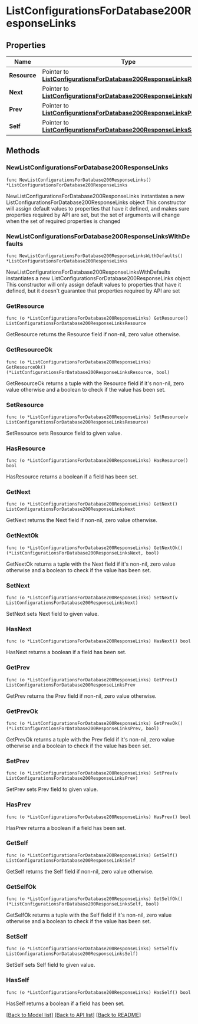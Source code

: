 # ListConfigurationsForDatabase200ResponseLinks

## Properties

Name | Type | Description | Notes
------------ | ------------- | ------------- | -------------
**Resource** | Pointer to [**ListConfigurationsForDatabase200ResponseLinksResource**](ListConfigurationsForDatabase200ResponseLinksResource.md) |  | [optional] 
**Next** | Pointer to [**ListConfigurationsForDatabase200ResponseLinksNext**](ListConfigurationsForDatabase200ResponseLinksNext.md) |  | [optional] 
**Prev** | Pointer to [**ListConfigurationsForDatabase200ResponseLinksPrev**](ListConfigurationsForDatabase200ResponseLinksPrev.md) |  | [optional] 
**Self** | Pointer to [**ListConfigurationsForDatabase200ResponseLinksSelf**](ListConfigurationsForDatabase200ResponseLinksSelf.md) |  | [optional] 

## Methods

### NewListConfigurationsForDatabase200ResponseLinks

`func NewListConfigurationsForDatabase200ResponseLinks() *ListConfigurationsForDatabase200ResponseLinks`

NewListConfigurationsForDatabase200ResponseLinks instantiates a new ListConfigurationsForDatabase200ResponseLinks object
This constructor will assign default values to properties that have it defined,
and makes sure properties required by API are set, but the set of arguments
will change when the set of required properties is changed

### NewListConfigurationsForDatabase200ResponseLinksWithDefaults

`func NewListConfigurationsForDatabase200ResponseLinksWithDefaults() *ListConfigurationsForDatabase200ResponseLinks`

NewListConfigurationsForDatabase200ResponseLinksWithDefaults instantiates a new ListConfigurationsForDatabase200ResponseLinks object
This constructor will only assign default values to properties that have it defined,
but it doesn't guarantee that properties required by API are set

### GetResource

`func (o *ListConfigurationsForDatabase200ResponseLinks) GetResource() ListConfigurationsForDatabase200ResponseLinksResource`

GetResource returns the Resource field if non-nil, zero value otherwise.

### GetResourceOk

`func (o *ListConfigurationsForDatabase200ResponseLinks) GetResourceOk() (*ListConfigurationsForDatabase200ResponseLinksResource, bool)`

GetResourceOk returns a tuple with the Resource field if it's non-nil, zero value otherwise
and a boolean to check if the value has been set.

### SetResource

`func (o *ListConfigurationsForDatabase200ResponseLinks) SetResource(v ListConfigurationsForDatabase200ResponseLinksResource)`

SetResource sets Resource field to given value.

### HasResource

`func (o *ListConfigurationsForDatabase200ResponseLinks) HasResource() bool`

HasResource returns a boolean if a field has been set.

### GetNext

`func (o *ListConfigurationsForDatabase200ResponseLinks) GetNext() ListConfigurationsForDatabase200ResponseLinksNext`

GetNext returns the Next field if non-nil, zero value otherwise.

### GetNextOk

`func (o *ListConfigurationsForDatabase200ResponseLinks) GetNextOk() (*ListConfigurationsForDatabase200ResponseLinksNext, bool)`

GetNextOk returns a tuple with the Next field if it's non-nil, zero value otherwise
and a boolean to check if the value has been set.

### SetNext

`func (o *ListConfigurationsForDatabase200ResponseLinks) SetNext(v ListConfigurationsForDatabase200ResponseLinksNext)`

SetNext sets Next field to given value.

### HasNext

`func (o *ListConfigurationsForDatabase200ResponseLinks) HasNext() bool`

HasNext returns a boolean if a field has been set.

### GetPrev

`func (o *ListConfigurationsForDatabase200ResponseLinks) GetPrev() ListConfigurationsForDatabase200ResponseLinksPrev`

GetPrev returns the Prev field if non-nil, zero value otherwise.

### GetPrevOk

`func (o *ListConfigurationsForDatabase200ResponseLinks) GetPrevOk() (*ListConfigurationsForDatabase200ResponseLinksPrev, bool)`

GetPrevOk returns a tuple with the Prev field if it's non-nil, zero value otherwise
and a boolean to check if the value has been set.

### SetPrev

`func (o *ListConfigurationsForDatabase200ResponseLinks) SetPrev(v ListConfigurationsForDatabase200ResponseLinksPrev)`

SetPrev sets Prev field to given value.

### HasPrev

`func (o *ListConfigurationsForDatabase200ResponseLinks) HasPrev() bool`

HasPrev returns a boolean if a field has been set.

### GetSelf

`func (o *ListConfigurationsForDatabase200ResponseLinks) GetSelf() ListConfigurationsForDatabase200ResponseLinksSelf`

GetSelf returns the Self field if non-nil, zero value otherwise.

### GetSelfOk

`func (o *ListConfigurationsForDatabase200ResponseLinks) GetSelfOk() (*ListConfigurationsForDatabase200ResponseLinksSelf, bool)`

GetSelfOk returns a tuple with the Self field if it's non-nil, zero value otherwise
and a boolean to check if the value has been set.

### SetSelf

`func (o *ListConfigurationsForDatabase200ResponseLinks) SetSelf(v ListConfigurationsForDatabase200ResponseLinksSelf)`

SetSelf sets Self field to given value.

### HasSelf

`func (o *ListConfigurationsForDatabase200ResponseLinks) HasSelf() bool`

HasSelf returns a boolean if a field has been set.


[[Back to Model list]](../README.md#documentation-for-models) [[Back to API list]](../README.md#documentation-for-api-endpoints) [[Back to README]](../README.md)


